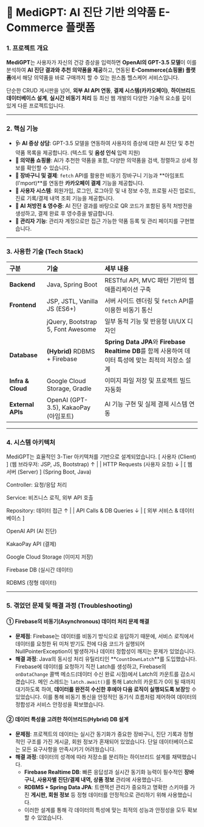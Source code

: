 # 🤖 MediGPT: AI 진단 기반 의약품 E-Commerce 플랫폼

### 1. 프로젝트 개요

**MediGPT**는 사용자가 자신의 건강 증상을 입력하면 **OpenAI의 GPT-3.5 모델**이 이를 분석하여 **AI 진단 결과와 추천 의약품을 제공**하고, 연동된 **E-Commerce(쇼핑몰) 플랫폼**에서 해당 의약품을 바로 구매까지 할 수 있는 원스톱 헬스케어 서비스입니다.

단순한 CRUD 게시판을 넘어, **외부 AI API 연동**, **결제 시스템(카카오페이)**, **하이브리드 데이터베이스 설계**, **실시간 비동기 처리** 등 최신 웹 개발의 다양한 기술적 요소를 깊이 있게 다룬 프로젝트입니다.

---

### 2. 핵심 기능

* **🩺 AI 증상 상담**: GPT-3.5 모델을 연동하여 사용자의 증상에 대한 AI 진단 및 추천 약품 목록을 제공합니다. (텍스트 및 **음성 인식** 입력 지원)
* **💊 의약품 쇼핑몰**: AI가 추천한 약품을 포함, 다양한 의약품을 검색, 정렬하고 상세 정보를 확인할 수 있습니다.
* **🛒 장바구니 및 결제**: `fetch` API를 활용한 비동기 장바구니 기능과 **아임포트(I'mport)**를 연동한 **카카오페이 결제** 기능을 제공합니다.
* **👤 사용자 시스템**: 회원가입, 로그인, 로그아웃 및 내 정보 수정, 프로필 사진 업로드, 진료 기록/결제 내역 조회 기능을 제공합니다.
* **📜 AI 처방전 & 영수증**: AI 진단 결과를 바탕으로 QR 코드가 포함된 동적 처방전을 생성하고, 결제 완료 후 영수증을 발급합니다.
* **🔐 관리자 기능**: 관리자 계정으로만 접근 가능한 약품 등록 및 관리 페이지를 구현했습니다.

---

### 3. 사용한 기술 (Tech Stack)

| 구분              | 기술                               | 세부 내용                                                                                              |
| :---------------- | :--------------------------------- | :----------------------------------------------------------------------------------------------------- |
| **Backend** | Java, Spring Boot                  | RESTful API, MVC 패턴 기반의 웹 애플리케이션 구축                                                      |
| **Frontend** | JSP, JSTL, Vanilla JS (ES6+)       | 서버 사이드 렌더링 및 `fetch` API를 이용한 비동기 통신                                                 |
|                   | jQuery, Bootstrap 5, Font Awesome  | 일부 동적 기능 및 반응형 UI/UX 디자인                                                                  |
| **Database** | **(Hybrid)** RDBMS + Firebase      | **Spring Data JPA**와 **Firebase Realtime DB**를 함께 사용하여 데이터 특성에 맞는 최적의 저장소 설계 |
| **Infra & Cloud** | Google Cloud Storage, Gradle       | 이미지 파일 저장 및 프로젝트 빌드 자동화                                                               |
| **External APIs** | OpenAI (GPT-3.5), KakaoPay (아임포트) | AI 기능 구현 및 실제 결제 시스템 연동                                                                  |

---

### 4. 시스템 아키텍처

MediGPT는 효율적인 3-Tier 아키텍처를 기반으로 설계되었습니다.
[ 사용자 (Client) ]
(웹 브라우저: JSP, JS, Bootstrap)
↑ |
| HTTP Requests (사용자 요청)
↓ |
[ 웹 서버 (Server) ]
(Spring Boot, Java)

Controller: 요청/응답 처리

Service: 비즈니스 로직, 외부 API 호출

Repository: 데이터 접근
↑ |
| API Calls & DB Queries
↓ |
[ 외부 서비스 & 데이터베이스 ]

OpenAI API (AI 진단)

KakaoPay API (결제)

Google Cloud Storage (이미지 저장)

Firebase DB (실시간 데이터)

RDBMS (정형 데이터)


---

### 5. 겪었던 문제 및 해결 과정 (Troubleshooting)

#### ① Firebase의 비동기(Asynchronous) 데이터 처리 문제 해결

* **문제점**: Firebase는 데이터를 비동기 방식으로 응답하기 때문에, 서비스 로직에서 데이터를 요청한 뒤 미처 받기도 전에 다음 코드가 실행되어 NullPointerException이 발생하거나 데이터 정합성이 깨지는 문제가 있었습니다.
* **해결 과정**: Java의 동시성 처리 유틸리티인 **`CountDownLatch`**를 도입했습니다. Firebase에 데이터를 요청하기 직전 Latch를 생성하고, Firebase의 `onDataChange` 콜백 메소드(데이터 수신 완료 시점)에서 Latch의 카운트를 감소시켰습니다. 메인 스레드는 `latch.await()`를 통해 Latch의 카운트가 0이 될 때까지 대기하도록 하여, **데이터를 완전히 수신한 후에야 다음 로직이 실행되도록 보장**할 수 있었습니다. 이를 통해 비동기 통신을 안정적인 동기식 흐름처럼 제어하여 데이터의 정합성과 서비스 안정성을 확보했습니다.

#### ② 데이터 특성을 고려한 하이브리드(Hybrid) DB 설계

* **문제점**: 프로젝트의 데이터는 실시간 동기화가 중요한 장바구니, 진단 기록과 정형적인 구조를 가진 게시글, 회원 정보가 혼재되어 있었습니다. 단일 데이터베이스로는 모든 요구사항을 만족시키기 어려웠습니다.
* **해결 과정**: 데이터의 성격에 따라 저장소를 분리하는 하이브리드 설계를 채택했습니다.
    * **Firebase Realtime DB**: 빠른 응답성과 실시간 동기화 능력이 필수적인 **장바구니, 사용자별 진단/결제 내역, 상품 정보** 관리에 사용했습니다.
    * **RDBMS + Spring Data JPA**: 트랜잭션 관리가 중요하고 명확한 스키마를 가진 **게시판, 회원 정보** 등 정형 데이터를 안정적으로 관리하기 위해 사용했습니다.
    * 이러한 설계를 통해 각 데이터의 특성에 맞는 최적의 성능과 안정성을 모두 확보할 수 있었습니다.
